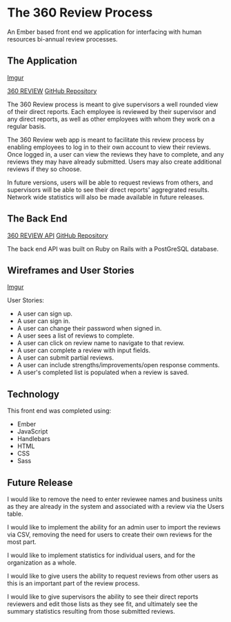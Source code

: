# The 360 Review Process

An Ember based front end we application for interfacing with human resources
bi-annual review processes.

## The Application

[Imgur](https://imgur.com/4FouJfj)

[360 REVIEW](https://mdcollins80.github.io/ThreeSixty-Review)
[GitHub Repository](https://github.com/mdcollins80/ThreeSixty-Review)


The 360 Review process is meant to give supervisors a well rounded view of their
direct reports.  Each employee is reviewed by their supervisor and any direct
reports, as well as other employees with whom they work on a regular basis.

The 360 Review web app is meant to facilitate this review process by enabling
employees to log in to their own account to view their reviews.  Once logged in,
a user can view the reviews they have to complete, and any reviews they may have
already submitted.  Users may also create additional reviews if they so choose.

In future versions, users will be able to request reviews from others, and
supervisors will be able to see their direct reports' aggregrated results.
Network wide statistics will also be made available in future releases.

## The Back End

[360 REVIEW API](https://frightening-citadel-39718.herokuapp.com/)
[GitHub Repository](https://github.com/mdcollins80/ThreeSixty-Review-Api)

The back end API was built on Ruby on Rails with a PostGreSQL database.

## Wireframes and User Stories

[Imgur](https://i.imgur.com/DXH2zla.jpg)

User Stories:
- A user can sign up.
- A user can sign in.
- A user can change their password when signed in.
- A user sees a list of reviews to complete.
- A user can click on review name to navigate to that review.
- A user can complete a review with input fields.
- A user can submit partial reviews.
- A user can include strengths/improvements/open response comments.
- A user's completed list is populated when a review is saved.

## Technology

This front end was completed using:
- Ember
- JavaScript
- Handlebars
- HTML
- CSS
- Sass

## Future Release

I would like to remove the need to enter reviewee names and business units as
they are already in the system and associated with a review via the Users table.

I would like to implement the ability for an admin user to import the
reviews via CSV, removing the need for users to create their own reviews for
the most part.

I would like to implement statistics for individual users, and for the organization
as a whole.

I would like to give users the ability to request reviews from other users as
this is an important part of the review process.

I would like to give supervisors the ability to see their direct reports reviewers
and edit those lists as they see fit, and ultimately see the summary statistics
resulting from those submitted reviews.
